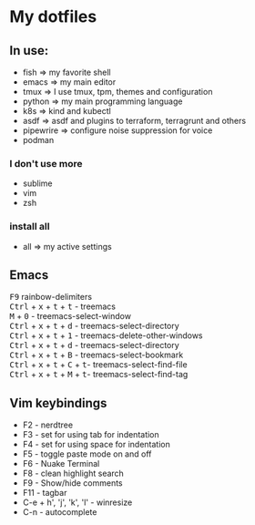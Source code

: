 # My dotfiles

## In use:
- fish => my favorite shell
- emacs => my main editor
- tmux => I use tmux, tpm, themes and configuration
- python => my main programming language
- k8s => kind and kubectl
- asdf => asdf and plugins to terraform, terragrunt and others
- pipewrire => configure noise suppression for voice
- podman

### I don't use more ###
- sublime
- vim
- zsh

### install all ###
- all => my active settings

## Emacs
<kbd>F9</kbd> rainbow-delimiters<br />
<kbd>Ctrl</kbd> + <kbd>x</kbd> + <kbd>t</kbd> + <kbd>t</kbd> - treemacs<br />
<kbd>M</kbd> + <kbd>0</kbd> - treemacs-select-window<br />
<kbd>Ctrl</kbd> + <kbd>x</kbd> + <kbd>t</kbd> + <kbd>d</kbd> - treemacs-select-directory<br />
<kbd>Ctrl</kbd> + <kbd>x</kbd> + <kbd>t</kbd> + <kbd>1</kbd> - treemacs-delete-other-windows<br />
<kbd>Ctrl</kbd> + <kbd>x</kbd> + <kbd>t</kbd> + <kbd>d</kbd> - treemacs-select-directory<br />
<kbd>Ctrl</kbd> + <kbd>x</kbd> + <kbd>t</kbd> + <kbd>B</kbd> - treemacs-select-bookmark<br />
<kbd>Ctrl</kbd> + <kbd>x</kbd> + <kbd>t</kbd> + <kbd>C</kbd> + <kbd>t</kbd>- treemacs-select-find-file<br />
<kbd>Ctrl</kbd> + <kbd>x</kbd> + <kbd>t</kbd> + <kbd>M</kbd> + <kbd>t</kbd>- treemacs-select-find-tag<br />

## Vim keybindings

* F2 - nerdtree
* F3 - set for using tab for indentation
* F4 - set for using space for indentation
* F5 - toggle paste mode on and off
* F6 - Nuake Terminal
* F8 - clean highlight search
* F9 - Show/hide comments
* F11 - tagbar
* C-e + h', 'j', 'k', 'l'  - winresize
* C-n - autocomplete





